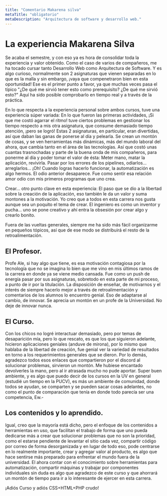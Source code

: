```yaml
---
title: "Comentario Makarena silva"
metaTitle: "obligatorio"
metaDescription: "Arquitectura de software y desarrollo web."
---
```


# La experiencia Makarena Silva

Se acaba el semestre, y con eso ya es hora de consolidar toda la experiencia y valor obtenido. Como el caso de varios de compañeros, me ha tocado cursar tanto Desarrollo Web como Arquitectura de Software. Y es algo curioso, normalmente son 2 asignaturas que vienen separadas en lo que es la malla y sin embargo, ¡vaya que compenetraron bien en esta oportunidad!
Ese es el primer punto a favor, ya que muchas veces pasa el típico "¿De qué me sirvió tener esto como prerequisito? ¿De qué me sirvió esto?" Aquí ha sido posible comprobarlo en tiempo real y a través de la práctica.

En lo que respecta a la experiencia personal sobre ambos cursos, tuve una experiencia súper variada: En lo que fueron las primeras actividades, ¡Si que me costó agarrar el ritmo! tuve ciertos problemas en gestionar los tiempo respecto a mis otra asignatura, que consume demasiado tiempo atención, ¡pero se logró!
Estas 2 asignaturas, en partícular, eran divertidas, así que daban las ganas de ponerse al día y pelearla. Se crean un montón de cosas, y se ven herramientas más dinámicas, más del mundo laboral del ahora, que cambia tanto en el área de las tecnologías. Así que costó unas cuantas trasnochadas y parte de la buena onda de mis compañeros, para ponerme al día y poder tomar el valor de ésta: Meter mano, matar la aplicación, revivirla. Pasar por los errores de los pipelines, odiarlos... arreglarlos... ¡Oh! Cuando logras hacerlo funcionar, la automatización es algo hermos. El odio anterior desaparece. Fue como sentir esa relación amor odio con mis primeros programas que uno crea.

Crear... otro punto clave en esta experiencia: El paso que se dio a la libertad sobre la creación de la aplicación, eso también le da un valor y suma montones a la motivación. Yo creo que a todos en esta carrera nos gusta aunque sea un poquito el tema de crear. El ingeniero es como un inventor y pucha... uno se pone creativo y ahí entra la obsesión por crear algo y crearlo bonito.

Fuera de las vueltas generales, siempre me ha sido más fácil organizarme en pequeños tópicos, así que de ese modo se distribuirá el resto de la retroalimentación.

## El Profesor.

Profe Ale, si hay algo que tiene, es esa motivación contagiosa por la tecnología que no se imagina lo bien que me vino en mis últimos ramos de la carrera en donde ya se viene medio cansada. Fue como un push de energía pasar por sus asignaturas, sobretodo en esta parte de mi proceso, a punto de ir por la titulación. La disposición de enseñar, de motivarnos y el interés de siempre hacerlo mejor a través de retroalimentación y comentarios de los alumnos lo encuentro genial. Eso de adaptarse al cambio, de innovar. Se aprecia un montón en un profe de la Universidad. No deje de innovar nunca.

## El Curso.

Con los chicos no logré interactuar demasiado, pero por temas de desaparición mía, pero lo que rescato, es que los que siguieron adelante, hicieron aplicaciones geniales (anduve de mirona), por lo mismo que hablaba de la libertad de creación, fue genial ver la variedad de resultados en torno a los requerimientos generales que se dieron. Por lo demás, agradezco todos esos enlaces que compartieron por el discord al solucionar problemas, sirvieron un montón. Me hubiese encantado devolverles la mano, pero al ir atrasada mucho no pude aportar. Super buen ambiente, y es algo que puedo decir de los cursos en la UV en general (estudié un tiempo en la PUCV), es más un ambiente de comunidad, donde todos se ayudan, se comparten y se pueden sacar cosas adelantes, no como el punto de comparación que tenía en donde todo parecía ser una competencia, Ew.- 

## Los contenidos y lo aprendido.

Igual, creo que la mayoría está dicho, pero el enfoque de los contenidos a herramientas en uso, que facilitan el trabajo de forma que uno pueda dedicarse más a crear que solucionar problemas que no son la prioridad, como el estarse pendiente de levantar el sitio cada vez, compartir código por correo de forma desorganizada y en lugar de todo eso, pode centrarse en lo realmente importante, crear y agregar valor al producto, es algo que hace sentirse más preparado para enfrentar el mundo fuera de la universidad. El ahora contar con el conocimiento sobre herramientas para automatización, compartir máquinas y trabajar por componentes individuales sin duda es algo que agradezco de este curso y que ahorrará un montón de tiempo para ir a lo interesante de ejercer en esta carrera.

¡Adiós Curso y adiós CSS+HTML+PHP crudo!
